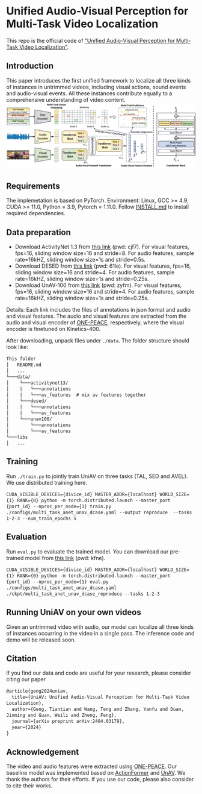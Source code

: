 # Unified Audio-Visual Perception for Multi-Task Video Localization
This repo is the official code of ["Unified Audio-Visual Perception for Multi-Task Video Localization"](https://arxiv.org/pdf/2404.03179.pdf).  

<!-- ## Updates
-  -->
## Introduction
This paper introduces the first unified framework to localize all three kinds of instances in untrimmed videos, including visual actions, sound events and audio-visual events. All these instances contribute equally to a comprehensive understanding of video content.
![](https://github.com/ttgeng233/UniAV/blob/main/fig2.jpg)
<!-- ![](.\overview_final_new.jpg) -->

## Requirements
The implemetation is based on PyTorch. Environment: Linux, GCC >= 4.9, CUDA >= 11.0, Python = 3.9, Pytorch = 1.11.0.  Follow [INSTALL.md](INSTALL.md) to install required dependencies.

## Data preparation
<!-- #### Download features and annotations -->
- Download ActivityNet 1.3 from [this link](https://pan.baidu.com/s/1LiRHffpyjkWYs7NR40DMjA?pwd=cjf7) (pwd: cjf7). For visual features, fps=16, sliding window size=16 and stride=8. For audio features, sample rate=16kHZ, sliding window size=1s and stride=0.5s.
- Download DESED from [this link](https://pan.baidu.com/s/1MubF5XbFMfbbumPSb-ehCA?pwd=61le) (pwd: 61le). For visual features, fps=16, sliding window size=16 and stride=4. For audio features, sample rate=16kHZ, sliding window size=1s and stride=0.25s.  
- Download UnAV-100 from [this link](https://pan.baidu.com/s/1uBRdq6mXTfnRODMbZ0-QnA?pwd=zyfm) (pwd: zyfm). For visual features, fps=16, sliding window size=16 and stride=4. For audio features, sample rate=16kHZ, sliding window size=1s and stride=0.25s.  

Details: Each link includes the files of annotations in json format and audio and visual features. The audio and visual features are extracted from the audio and visual encoder of [ONE-PEACE](https://github.com/OFA-Sys/ONE-PEACE), respectively, where the visual encoder is finetuned on Kinetics-400.
<!-- #### Unpack features and annotations -->
After downloading, unpack files under `./data`. The folder structure should look like:
```
This folder
│   README.md
│   ...  
└───data/
│    └───activitynet13/
│    |	 └───annotations
│    |	 └───av_features  # mix av features together
│    └───desed/
│    |	 └───annotations
│    |	 └───av_features 
│    └───unav100/
│    	 └───annotations
│    	 └───av_features  
└───libs
│   ...
```
## Training 
Run `./train.py` to jointly train UniAV on three tasks (TAL, SED and AVEL). We use distributed training here. 
```
CUDA_VISIBLE_DEVICES={divice_id} MASTER_ADDR={localhost} WORLD_SIZE={1} RANK={0} python -m torch.distributed.launch --master_port {port_id} --nproc_per_node={1} train.py ./configs/multi_task_anet_unav_dcase.yaml --output reproduce  --tasks 1-2-3 --num_train_epochs 5
```
## Evaluation
Run `eval.py` to evaluate the trained model. You can download our pre-trained model from [this link](https://pan.baidu.com/s/1hBPtNirtkgX-TSzDwwe6xQ?pwd=kfne) (pwd: kfne).
```
CUDA_VISIBLE_DEVICES={divice_id} MASTER_ADDR={localhost} WORLD_SIZE={1} RANK={0} python -m torch.distributed.launch --master_port {port_id} --nproc_per_node={1} eval.py ./configs/multi_task_anet_unav_dcase.yaml ./ckpt/multi_task_anet_unav_dcase_reproduce --tasks 1-2-3 
```
## Running UniAV on your own videos
Given an untrimmed video with audio, our model can localize all three kinds of instances occurring in the video in a single pass. 
The inference code and demo will be released soon.

## Citation
If you find our data and code are useful for your research, please consider citing our paper
```
@article{geng2024uniav,
  title={UniAV: Unified Audio-Visual Perception for Multi-Task Video Localization},
  author={Geng, Tiantian and Wang, Teng and Zhang, Yanfu and Duan, Jinming and Guan, Weili and Zheng, Feng},
  journal={arXiv preprint arXiv:2404.03179},
  year={2024}
}
```

## Acknowledgement
The video and audio features were extracted using [ONE-PEACE](https://github.com/OFA-Sys/ONE-PEACE). Our baseline model was implemented based on [ActionFormer](https://github.com/happyharrycn/actionformer_release) and [UnAV](https://github.com/ttgeng233/UnAV). We thank the authors for their efforts. If you use our code, please also consider to cite their works.